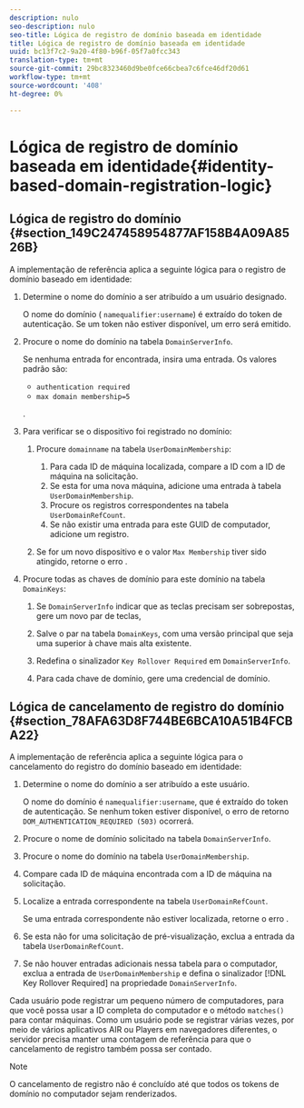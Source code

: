 ```yaml
---
description: nulo
seo-description: nulo
seo-title: Lógica de registro de domínio baseada em identidade
title: Lógica de registro de domínio baseada em identidade
uuid: bc13f7c2-9a20-4f80-b96f-05f7a0fcc343
translation-type: tm+mt
source-git-commit: 29bc8323460d9be0fce66cbea7c6fce46df20d61
workflow-type: tm+mt
source-wordcount: '408'
ht-degree: 0%

---
```



# Lógica de registro de domínio baseada em identidade{#identity-based-domain-registration-logic}

## Lógica de registro do domínio {#section_149C247458954877AF158B4A09A8526B}

A implementação de referência aplica a seguinte lógica para o registro de domínio baseado em identidade:

1. Determine o nome do domínio a ser atribuído a um usuário designado.

   O nome do domínio ( `namequalifier:username`) é extraído do token de autenticação. Se um token não estiver disponível, um erro será emitido.
1. Procure o nome do domínio na tabela `DomainServerInfo`.

   Se nenhuma entrada for encontrada, insira uma entrada. Os valores padrão são:

   * `authentication required`
   * `max domain membership=5`

   .

1. Para verificar se o dispositivo foi registrado no domínio:

   1. Procure `domainname` na tabela `UserDomainMembership`:

      1. Para cada ID de máquina localizada, compare a ID com a ID de máquina na solicitação.
      1. Se esta for uma nova máquina, adicione uma entrada à tabela `UserDomainMembership`.
      1. Procure os registros correspondentes na tabela `UserDomainRefCount`.
      1. Se não existir uma entrada para este GUID de computador, adicione um registro.
   1. Se for um novo dispositivo e o valor `Max Membership` tiver sido atingido, retorne o erro .


1. Procure todas as chaves de domínio para este domínio na tabela `DomainKeys`:

   1. Se `DomainServerInfo` indicar que as teclas precisam ser sobrepostas, gere um novo par de teclas,
   1. Salve o par na tabela `DomainKeys`, com uma versão principal que seja uma superior à chave mais alta existente.
   1. Redefina o sinalizador `Key Rollover Required` em `DomainServerInfo`.

   1. Para cada chave de domínio, gere uma credencial de domínio.

## Lógica de cancelamento de registro do domínio {#section_78AFA63D8F744BE6BCA10A51B4FCBA22}

A implementação de referência aplica a seguinte lógica para o cancelamento do registro do domínio baseado em identidade:

1. Determine o nome do domínio a ser atribuído a este usuário.

   O nome do domínio é `namequalifier:username`, que é extraído do token de autenticação. Se nenhum token estiver disponível, o erro de retorno `DOM_AUTHENTICATION_REQUIRED (503)` ocorrerá.
1. Procure o nome de domínio solicitado na tabela `DomainServerInfo`.
1. Procure o nome do domínio na tabela `UserDomainMembership`.
1. Compare cada ID de máquina encontrada com a ID de máquina na solicitação.
1. Localize a entrada correspondente na tabela `UserDomainRefCount`.

   Se uma entrada correspondente não estiver localizada, retorne o erro .

1. Se esta não for uma solicitação de pré-visualização, exclua a entrada da tabela `UserDomainRefCount`.
1. Se não houver entradas adicionais nessa tabela para o computador, exclua a entrada de `UserDomainMembership` e defina o sinalizador [!DNL Key Rollover Required] na propriedade `DomainServerInfo`.

Cada usuário pode registrar um pequeno número de computadores, para que você possa usar a ID completa do computador e o método `matches()` para contar máquinas. Como um usuário pode se registrar várias vezes, por meio de vários aplicativos AIR ou Players em navegadores diferentes, o servidor precisa manter uma contagem de referência para que o cancelamento de registro também possa ser contado.

>[!NOTE]
>
>O cancelamento de registro não é concluído até que todos os tokens de domínio no computador sejam renderizados.

